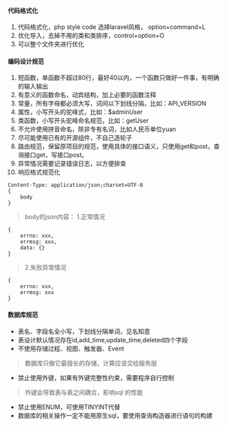 #### 代码格式化
1. 代码格式化，php style code 选择laravel风格， option+command+L
2. 优化导入，去掉不用的类和类排序，control+option+O
3. 可以整个文件夹进行优化

#### 编码设计规范
1. 短函数，单函数不超过80行，最好40以内，一个函数只做好一件事，有明确的输入输出
2. 有意义的函数命名，动宾结构，加上必要的函数注释
3. 常量，所有字母都必须大写，词间以下划线分隔，比如：API_VERSION
4. 属性，小写开头的驼峰式，比如：$adminUser
5. 类函数，小写开头驼峰命名规范，比如：getUser
6. 不允许使用拼音命名，除非专有名词，比如人民币单位yuan
7. 尽可能使用已有的开源组件，不自己造轮子
8. 路由规范，保留原项目的规范，使用具体的接口语义，只使用get和post，查询接口get，写接口post。
9. 异常情况需要记录错误日志，以方便排查
10. 响应格式规范化  
```
Content-Type: application/json;charset=UTF-8 
{
    body 
}  
```
> body的json内容： 1.正常情况  
```
{ 
    errno: xxx, 
    errmsg: xxx, 
    data: {} 
} 
``` 
> 2.失败异常情况  
```
{ 
    errno: xxx, 
    errmsg: xxx 
} 
```

#### 数据库规范

* 表名、字段名全小写，下划线分隔单词，见名知意
* 表设计默认情况存在id,add_time,update_time,deleted四个字段
* 不使用存储过程、视图、触发器、Event 
> 数据库只做它最擅长的存储，计算应该交给服务层
* 禁止使用外键，如果有外键完整性约束，需要程序自行控制 
> 外键会导致表与表之间耦合，影响sql 的性能
* 禁止使用ENUM，可使用TINYINT代替
* 数据库的相关操作一定不能用原生sql，要使用查询构造器进行语句的构建
